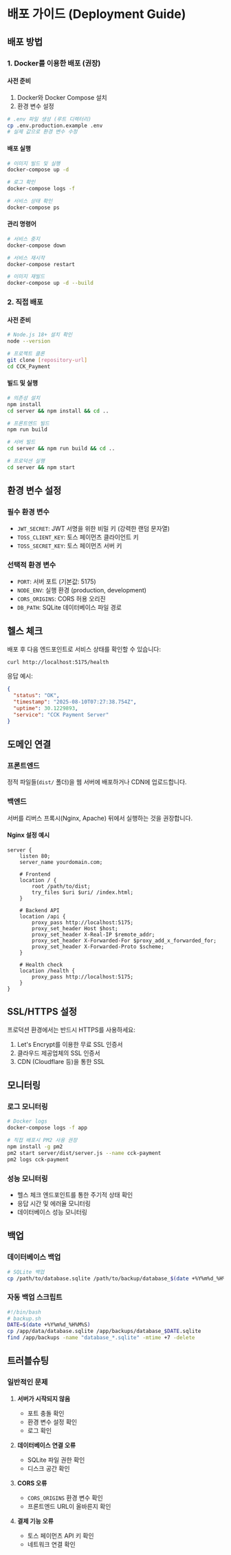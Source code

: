 # 배포 가이드 (Deployment Guide)

## 배포 방법

### 1. Docker를 이용한 배포 (권장)

#### 사전 준비
1. Docker와 Docker Compose 설치
2. 환경 변수 설정

```bash
# .env 파일 생성 (루트 디렉터리)
cp .env.production.example .env
# 실제 값으로 환경 변수 수정
```

#### 배포 실행
```bash
# 이미지 빌드 및 실행
docker-compose up -d

# 로그 확인
docker-compose logs -f

# 서비스 상태 확인
docker-compose ps
```

#### 관리 명령어
```bash
# 서비스 중지
docker-compose down

# 서비스 재시작
docker-compose restart

# 이미지 재빌드
docker-compose up -d --build
```

### 2. 직접 배포

#### 사전 준비
```bash
# Node.js 18+ 설치 확인
node --version

# 프로젝트 클론
git clone [repository-url]
cd CCK_Payment
```

#### 빌드 및 실행
```bash
# 의존성 설치
npm install
cd server && npm install && cd ..

# 프론트엔드 빌드
npm run build

# 서버 빌드
cd server && npm run build && cd ..

# 프로덕션 실행
cd server && npm start
```

## 환경 변수 설정

### 필수 환경 변수

- `JWT_SECRET`: JWT 서명을 위한 비밀 키 (강력한 랜덤 문자열)
- `TOSS_CLIENT_KEY`: 토스 페이먼츠 클라이언트 키
- `TOSS_SECRET_KEY`: 토스 페이먼츠 서버 키

### 선택적 환경 변수

- `PORT`: 서버 포트 (기본값: 5175)
- `NODE_ENV`: 실행 환경 (production, development)
- `CORS_ORIGINS`: CORS 허용 오리진
- `DB_PATH`: SQLite 데이터베이스 파일 경로

## 헬스 체크

배포 후 다음 엔드포인트로 서비스 상태를 확인할 수 있습니다:

```bash
curl http://localhost:5175/health
```

응답 예시:
```json
{
  "status": "OK",
  "timestamp": "2025-08-10T07:27:38.754Z",
  "uptime": 30.1229893,
  "service": "CCK Payment Server"
}
```

## 도메인 연결

### 프론트엔드
정적 파일들(`dist/` 폴더)을 웹 서버에 배포하거나 CDN에 업로드합니다.

### 백엔드
서버를 리버스 프록시(Nginx, Apache) 뒤에서 실행하는 것을 권장합니다.

#### Nginx 설정 예시
```nginx
server {
    listen 80;
    server_name yourdomain.com;

    # Frontend
    location / {
        root /path/to/dist;
        try_files $uri $uri/ /index.html;
    }

    # Backend API
    location /api {
        proxy_pass http://localhost:5175;
        proxy_set_header Host $host;
        proxy_set_header X-Real-IP $remote_addr;
        proxy_set_header X-Forwarded-For $proxy_add_x_forwarded_for;
        proxy_set_header X-Forwarded-Proto $scheme;
    }

    # Health check
    location /health {
        proxy_pass http://localhost:5175;
    }
}
```

## SSL/HTTPS 설정

프로덕션 환경에서는 반드시 HTTPS를 사용하세요:

1. Let's Encrypt를 이용한 무료 SSL 인증서
2. 클라우드 제공업체의 SSL 인증서
3. CDN (Cloudflare 등)을 통한 SSL

## 모니터링

### 로그 모니터링
```bash
# Docker logs
docker-compose logs -f app

# 직접 배포시 PM2 사용 권장
npm install -g pm2
pm2 start server/dist/server.js --name cck-payment
pm2 logs cck-payment
```

### 성능 모니터링
- 헬스 체크 엔드포인트를 통한 주기적 상태 확인
- 응답 시간 및 에러율 모니터링
- 데이터베이스 성능 모니터링

## 백업

### 데이터베이스 백업
```bash
# SQLite 백업
cp /path/to/database.sqlite /path/to/backup/database_$(date +%Y%m%d_%H%M%S).sqlite
```

### 자동 백업 스크립트
```bash
#!/bin/bash
# backup.sh
DATE=$(date +%Y%m%d_%H%M%S)
cp /app/data/database.sqlite /app/backups/database_$DATE.sqlite
find /app/backups -name "database_*.sqlite" -mtime +7 -delete
```

## 트러블슈팅

### 일반적인 문제

1. **서버가 시작되지 않음**
   - 포트 충돌 확인
   - 환경 변수 설정 확인
   - 로그 확인

2. **데이터베이스 연결 오류**
   - SQLite 파일 권한 확인
   - 디스크 공간 확인

3. **CORS 오류**
   - `CORS_ORIGINS` 환경 변수 확인
   - 프론트엔드 URL이 올바른지 확인

4. **결제 기능 오류**
   - 토스 페이먼츠 API 키 확인
   - 네트워크 연결 확인
